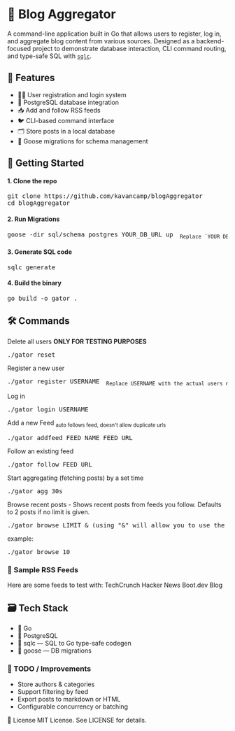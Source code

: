 # 📰 Blog Aggregator

A command-line application built in Go that allows users to register, log in, and aggregate blog content from various sources. Designed as a backend-focused project to demonstrate database interaction, CLI command routing, and type-safe SQL with [`sqlc`](https://github.com/sqlc-dev/sqlc).

## 📌 Features

- 🧑‍💻 User registration and login system
- 💾 PostgreSQL database integration
- 📥 Add and follow RSS feeds
- 🐦 CLI-based command interface
- 🗂 Store posts in a local database
- 🔁 Goose migrations for schema management

## 🚀 Getting Started

#### 1. Clone the repo

<pre>
git clone https://github.com/kavancamp/blogAggregator
cd blogAggregator
</pre>

#### 2. Run Migrations
<pre>goose -dir sql/schema postgres YOUR_DB_URL up <sub> Replace `YOUR_DB_URL` with your actual PostgreSQL connection string. </sub> </pre>

#### 3. Generate SQL code
<pre>sqlc generate </pre>

#### 4. Build the binary
<pre>go build -o gator .</pre>

## 🛠 Commands
Delete all users **ONLY FOR TESTING PURPOSES**
<pre>./gator reset</pre>
Register a new user
<pre>./gator register USERNAME <sub> Replace USERNAME with the actual users name</sub> </pre>
Log in 
<pre>./gator login USERNAME</pre>
Add a new Feed <sub> auto follows feed, doesn't allow duplicate urls</sub> 
<pre>./gator addfeed FEED_NAME FEED_URL </pre>
Follow an existing feed
<pre>./gator follow FEED_URL </pre>
Start aggregating (fetching posts) by a set time 
<pre>./gator agg 30s</pre>
Browse recent posts - Shows recent posts from feeds you follow. Defaults to 2 posts if no limit is given.
<pre>./gator browse LIMIT & (using "&" will allow you to use the same terminal, if ommitted browsing will need to be done in a different terminal while agg is running</pre>
example: 
<pre>./gator browse 10</pre>

### 🧪 Sample RSS Feeds
Here are some feeds to test with:
TechCrunch
Hacker News
Boot.dev Blog

## 🗃 Tech Stack
- 🐹 Go
- 🐘 PostgreSQL
- 🔧 sqlc — SQL to Go type-safe codegen
- 🧱 goose — DB migrations


### 🧼 TODO / Improvements
- Store authors & categories
- Support filtering by feed
- Export posts to markdown or HTML
- Configurable concurrency or batching

 📄 License
MIT License. See LICENSE for details.
